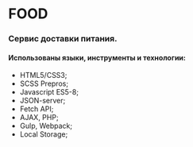 # FOOD 
### Сервис доставки питания.

#### Использованы языки, инструменты и технологии:
* HTML5/CSS3;
* SCSS Prepros;
* Javascript ES5-8;
* JSON-server;
* Fetch API;
* AJAX, PHP;
* Gulp, Webpack;
* Local Storage;


